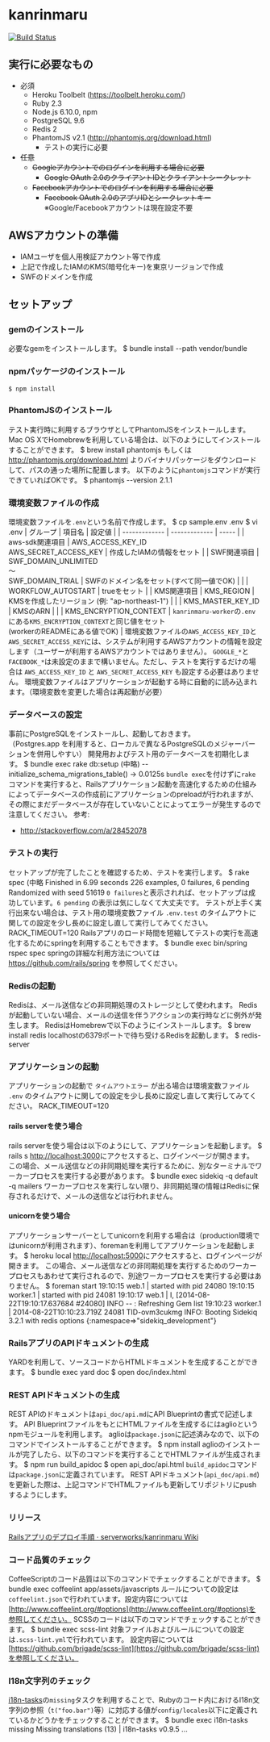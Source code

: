 # kanrinmaru
[![Build Status](https://circleci.com/gh/serverworks/kanrinmaru.png?circle-token=fca2c70b3b156036622f1439d8f706003bb75aaf)](https://circleci.com/gh/serverworks/kanrinmaru)
## 実行に必要なもの
* 必須
   * Heroku Toolbelt (https://toolbelt.heroku.com/)
   * Ruby 2.3
   * Node.js 6.10.0, npm
   * PostgreSQL 9.6
   * Redis 2
   * PhantomJS v2.1 (http://phantomjs.org/download.html)
     * テストの実行に必要
* ~~任意~~
   * ~~Googleアカウントでのログインを利用する場合に必要~~
      * ~~Google OAuth 2.0のクライアントIDとクライアントシークレット~~
   * ~~Facebookアカウントでのログインを利用する場合に必要~~
      * ~~Facebook OAuth 2.0のアプリIDとシークレットキー~~
※Google/Facebookアカウントは現在設定不要
## AWSアカウントの準備
- IAMユーザを個人用検証アカウント等で作成
- 上記で作成したIAMのKMS(暗号化キー)を東京リージョンで作成
- SWFのドメインを作成
## セットアップ
### gemのインストール
必要なgemをインストールします。
    $ bundle install --path vendor/bundle
### npmパッケージのインストール
    $ npm install
### PhantomJSのインストール
テスト実行時に利用するブラウザとしてPhantomJSをインストールします。
Mac OS XでHomebrewを利用している場合は、以下のようにしてインストールすることができます。
    $ brew install phantomjs
もしくは http://phantomjs.org/download.html よりバイナリパッケージをダウンロードして、パスの通った場所に配置します。
以下のように`phantomjs`コマンドが実行できていればOKです。
    $ phantomjs --version
    2.1.1
### 環境変数ファイルの作成
環境変数ファイルを`.env`という名前で作成します。
    $ cp sample.env .env
    $ vi .env
| グループ | 項目名 | 設定値  |
| ------------- | ------------- | ----- |
| aws-sdk関連項目 | AWS_ACCESS_KEY_ID<br>AWS_SECRET_ACCESS_KEY | 作成したIAMの情報をセット |
| SWF関連項目 | SWF_DOMAIN_UNLIMITED<br>〜<br>SWF_DOMAIN_TRIAL | SWFのドメイン名をセット(すべて同一値でOK) |
|  | WORKFLOW_AUTOSTART | trueをセット |
| KMS関連項目 | KMS_REGION | KMSを作成したリージョン (例: "ap-northeast-1") |
|  | KMS_MASTER_KEY_ID | KMSのARN |
|  | KMS_ENCRYPTION_CONTEXT | `kanrinmaru-worker`の`.env`にある`KMS_ENCRYPTION_CONTEXT`と同じ値をセット<br>(workerのREADMEにある値でOK) |
環境変数ファイルの`AWS_ACCESS_KEY_ID`と`AWS_SECRET_ACCESS_KEY`には、システムが利用するAWSアカウントの情報を設定します（ユーザーが利用するAWSアカウントではありません）。
`GOOGLE_*`と`FACEBOOK_*`は未設定のままで構いません。ただし、テストを実行するだけの場合は `AWS_ACCESS_KEY_ID` と `AWS_SECRET_ACCESS_KEY` も設定する必要はありません。
環境変数ファイルはアプリケーションが起動する時に自動的に読み込まれます。（環境変数を変更した場合は再起動が必要）
### データベースの設定
事前にPostgreSQLをインストールし、起動しておきます。  
（Postgres.app を利用すると、ローカルで異なるPostgreSQLのメジャーバーションを併用しやすい）
開発用およびテスト用のデータベースを初期化します。
    $ bundle exec rake db:setup
    (中略)
    -- initialize_schema_migrations_table()
       -> 0.0125s
`bundle exec`を付けずに`rake`コマンドを実行すると、Railsアプリケーション起動を高速化するための仕組みによってデータベースの作成前にアプリケーションのpreloadが行われますが、その際にまだデータベースが存在していないことによってエラーが発生するので注意してください。
参考:
- http://stackoverflow.com/a/28452078
### テストの実行
セットアップが完了したことを確認するため、テストを実行します。
    $ rake spec
    (中略
    Finished in 6.99 seconds
    226 examples, 0 failures, 6 pending
    Randomized with seed 51619
`0 failures`と表示されれば、セットアップは成功しています。`6 pending` の表示は気にしなくて大丈夫です。
テストが上手く実行出来ない場合は、テスト用の環境変数ファイル `.env.test` のタイムアウトに関しての設定を少し長めに設定し直して実行してみてください。
    RACK_TIMEOUT=120
Railsアプリのロード時間を短縮してテストの実行を高速化するためにspringを利用することもできます。
    $ bundle exec bin/spring rspec spec
springの詳細な利用方法については https://github.com/rails/spring を参照してください。
### Redisの起動
Redisは、メール送信などの非同期処理のストレージとして使われます。
Redisが起動していない場合、メールの送信を伴うアクションの実行時などに例外が発生します。
RedisはHomebrewで以下のようにインストールします。
    $ brew install redis
localhostの6379ポートで待ち受けるRedisを起動します。
    $ redis-server
### アプリケーションの起動
アプリケーションの起動で `タイムアウトエラー` が出る場合は環境変数ファイル `.env` のタイムアウトに関しての設定を少し長めに設定し直して実行してみてください。
    RACK_TIMEOUT=120
#### rails serverを使う場合
rails serverを使う場合は以下のようにして、アプリケーションを起動します。
    $ rails s
[http://localhost:3000](http://localhost:3000)にアクセスすると、ログインページが開きます。
この場合、メール送信などの非同期処理を実行するために、別なターミナルでワーカープロセスを実行する必要があります。
    $ bundle exec sidekiq -q default -q mailers
ワーカープロセスを実行しない限り、非同期処理の情報はRedisに保存されるだけで、メールの送信などは行われません。
#### unicornを使う場合
アプリケーションサーバーとしてunicornを利用する場合は（production環境ではunicornが利用されます）、foremanを利用してアプリケーションを起動します。
    $ heroku local
[http://localhost:5000](http://localhost:5000)にアクセスすると、ログインページが開きます。
この場合、メール送信などの非同期処理を実行するためのワーカープロセスもあわせて実行されるので、別途ワーカープロセスを実行する必要はありません。
    $ foreman start
    19:10:15 web.1    | started with pid 24080
    19:10:15 worker.1 | started with pid 24081
    19:10:17 web.1    | I, [2014-08-22T19:10:17.637684 #24080]  INFO -- : Refreshing Gem list
    19:10:23 worker.1 | 2014-08-22T10:10:23.719Z 24081 TID-ovm3cukmg INFO: Booting Sidekiq 3.2.1 with redis options {:namespace=>"sidekiq_development"}
### RailsアプリのAPIドキュメントの生成
YARDを利用して、ソースコードからHTMLドキュメントを生成することができます。
    $ bundle exec yard doc
    $ open doc/index.html
### REST APIドキュメントの生成
REST APIのドキュメントは`api_doc/api.md`にAPI Blueprintの書式で記述します。
API BlueprintファイルをもとにHTMLファイルを生成するにはaglioというnpmモジュールを利用します。
aglioは`package.json`に記述済みなので、以下のコマンドでインストールすることができます。
    $ npm install
aglioのインストールが完了したら、以下のコマンドを実行することでHTMLファイルが生成されます。
    $ npm run build_apidoc
    $ open api_doc/api.html
`build_apidoc`コマンドは`package.json`に定義されています。
REST APIドキュメント(`api_doc/api.md`)を更新した際は、上記コマンドでHTMLファイルも更新してリポジトリにpushするようにします。
### リリース
[Railsアプリのデプロイ手順 · serverworks/kanrinmaru Wiki](https://github.com/serverworks/kanrinmaru/wiki/Rails%E3%82%A2%E3%83%97%E3%83%AA%E3%81%AE%E3%83%87%E3%83%97%E3%83%AD%E3%82%A4%E6%89%8B%E9%A0%86)
### コード品質のチェック
CoffeeScriptのコード品質は以下のコマンドでチェックすることができます。
    $ bundle exec coffeelint app/assets/javascripts
ルールについての設定は`coffeelint.json`で行われています。設定内容については[http://www.coffeelint.org/#options](http://www.coffeelint.org/#options)を参照してください。
SCSSのコードは以下のコマンドでチェックすることができます。
    $ bundle exec scss-lint
対象ファイルおよびルールについての設定は`.scss-lint.yml`で行われています。
設定内容については[https://github.com/brigade/scss-lint](https://github.com/brigade/scss-lint)を参照してください。
### I18n文字列のチェック
[i18n-tasks](https://github.com/glebm/i18n-tasks)の`missing`タスクを利用することで、Rubyのコード内におけるI18n文字列の参照（`t("foo.bar")`等）に対応する値が`config/locales`以下に定義されているかどうかをチェックすることができます。
    $ bundle exec i18n-tasks missing
    Missing translations (13) | i18n-tasks v0.9.5
    ...
